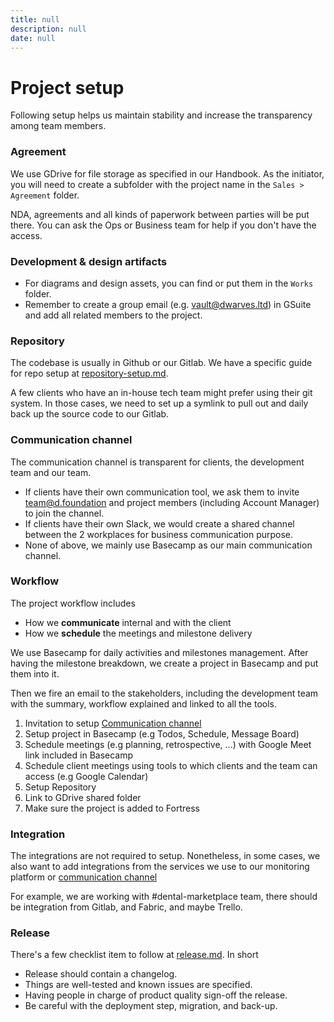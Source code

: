 ```yaml
---
title: null
description: null
date: null
---
```


# Project setup

Following setup helps us maintain stability and increase the transparency among team members.

### Agreement

We use GDrive for file storage as specified in our Handbook. As the initiator, you will need to create a subfolder with the project name in the `Sales > Agreement` folder.

NDA, agreements and all kinds of paperwork between parties will be put there. You can ask the Ops or Business team for help if you don't have the access.

### Development & design artifacts

- For diagrams and design assets, you can find or put them in the `Works` folder.
- Remember to create a group email (e.g. <vault@dwarves.ltd>) in GSuite and add all related members to the project.

### Repository

The codebase is usually in Github or our Gitlab. We have a specific guide for repo setup at [repository-setup.md](setup-repository.md).

A few clients who have an in-house tech team might prefer using their git system. In those cases, we need to set up a symlink to pull out and daily back up the source code to our Gitlab.

### Communication channel

The communication channel is transparent for clients, the development team and our team.

- If clients have their own communication tool, we ask them to invite <team@d.foundation> and project members (including Account Manager) to join the channel.
- If clients have their own Slack, we would create a shared channel between the 2 workplaces for business communication purpose.
- None of above, we mainly use Basecamp as our main communication channel.

### Workflow

The project workflow includes

- How we **communicate** internal and with the client
- How we **schedule** the meetings and milestone delivery

We use Basecamp for daily activities and milestones management. After having the milestone breakdown, we create a project in Basecamp and put them into it.

Then we fire an email to the stakeholders, including the development team with the summary, workflow explained and linked to all the tools.

1. Invitation to setup [Communication channel](#communication-channel)
2. Setup project in Basecamp (e.g Todos, Schedule, Message Board)
3. Schedule meetings (e.g planning, retrospective, ...) with Google Meet link included in Basecamp
4. Schedule client meetings using tools to which clients and the team can access (e.g Google Calendar)
5. Setup Repository
6. Link to GDrive shared folder
7. Make sure the project is added to Fortress

### Integration

The integrations are not required to setup. Nonetheless, in some cases, we also want to add integrations from the services we use to our monitoring platform or [communication channel](#communication-channel)

For example, we are working with #dental-marketplace team, there should be integration from Gitlab, and Fabric, and maybe Trello.

### Release

There's a few checklist item to follow at [release.md](release.md). In short

- Release should contain a changelog.
- Things are well-tested and known issues are specified.
- Having people in charge of product quality sign-off the release.
- Be careful with the deployment step, migration, and back-up.
